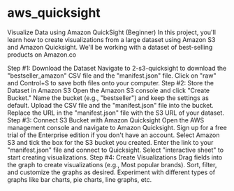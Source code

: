# aws_quicksight
 Visualize Data using Amazon QuickSight (Beginner)
In this project, you'll learn how to create visualizations from a large dataset using Amazon S3 and Amazon Quicksight. We'll be working with a dataset of  best-selling products on Amazon.co

Step #1: Download the Dataset
Navigate to 2-s3-quicksight to download the "bestseller_amazon" CSV file and the "manifest.json" file.
Click on "raw" and Control+S to save both files onto your computer.
Step #2: Store the Dataset in Amazon S3
Open the Amazon S3 console and click "Create Bucket."
Name the bucket (e.g., "bestseller") and keep the settings as default.
Upload the CSV file and the "manifest.json" file into the bucket.
Replace the URL in the "manifest.json" file with the S3 URL of your dataset.
Step #3: Connect S3 Bucket with Amazon Quicksight
Open the AWS management console and navigate to Amazon Quicksight.
Sign up for a free trial of the Enterprise edition if you don't have an account.
Select Amazon S3 and tick the box for the S3 bucket you created.
Enter the link to your "manifest.json" file and connect to Quicksight.
Select "interactive sheet" to start creating visualizations.
Step #4: Create Visualizations
Drag fields into the graph to create visualizations (e.g., Most popular brands).
Sort, filter, and customize the graphs as desired.
Experiment with different types of graphs like bar charts, pie charts, line graphs, etc.
